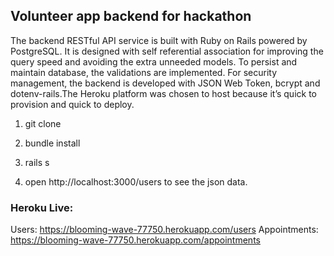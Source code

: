## Volunteer app backend for hackathon


The backend RESTful API service is built with Ruby on Rails powered by PostgreSQL. It is designed with self referential association for improving the query speed and avoiding the extra unneeded models. To persist and maintain database, the validations are implemented. For security management, the backend is developed with JSON Web Token, bcrypt and dotenv-rails.The Heroku platform was chosen to host because it’s quick to provision and quick to deploy.

1. git clone 

2. bundle install

3. rails s

4. open http://localhost:3000/users to see the json data. 



### Heroku Live: 
Users: https://blooming-wave-77750.herokuapp.com/users
Appointments: https://blooming-wave-77750.herokuapp.com/appointments
